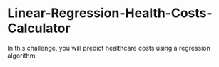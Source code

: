 # Linear-Regression-Health-Costs-Calculator
In this challenge, you will predict healthcare costs using a regression algorithm.
